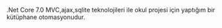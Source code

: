 .Net Core 7.0 MVC,ajax,sqlite teknolojileri ile okul projesi için yaptığım bir kütüphane otomasyonudur.
